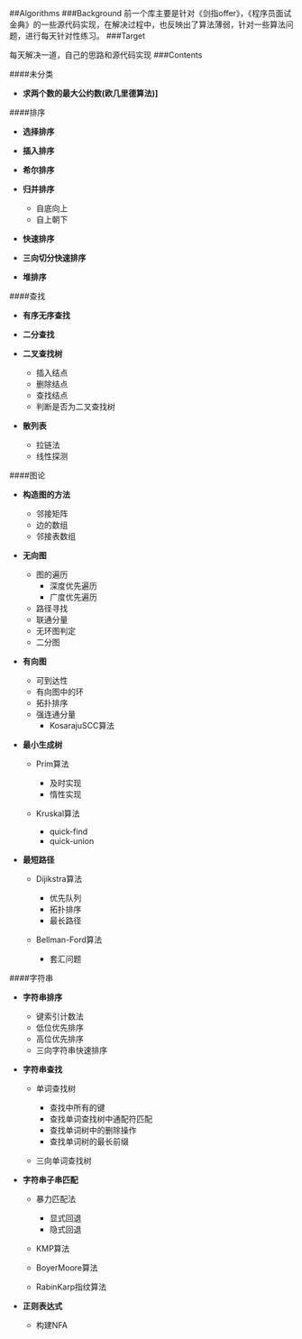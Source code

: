 ##Algorithms
###Background
前一个库主要是针对《剑指offer》，《程序员面试金典》的一些源代码实现，在解决过程中，也反映出了算法薄弱，针对一些算法问题，进行每天针对性练习。
###Target

每天解决一道，自己的思路和源代码实现
###Contents

####未分类

- **求两个数的最大公约数(欧几里德算法)]**

####排序

- **选择排序**

- **插入排序**

- **希尔排序**

- **归并排序**
	- 自底向上
	- 自上朝下
	
- **快速排序**

- **三向切分快速排序**
- **堆排序**


####查找

- **有序无序查找**

- **二分查找**

- **二叉查找树**
  - 插入结点
  - 删除结点
  - 查找结点
  - 判断是否为二叉查找树
- **散列表**
	- 拉链法
	- 线性探测
  
####图论

- **构造图的方法**
	- 邻接矩阵
	- 边的数组
	- 邻接表数组
- **无向图**
	- 图的遍历
		- 深度优先遍历
		- 广度优先遍历
	- 路径寻找
	- 联通分量
	- 无环图判定
	- 二分图

- **有向图**
	- 可到达性
	- 有向图中的环
	- 拓扑排序
	- 强连通分量
		- KosarajuSCC算法
	
- **最小生成树**
	- Prim算法
		- 及时实现
		- 惰性实现
		
	- Kruskal算法
	
	  - quick-find
	  - quick-union
	  
- **最短路径**

	- Dijikstra算法
	
		- 优先队列
		- 拓扑排序
		- 最长路径
		
	- Bellman-Ford算法
		- 套汇问题
		
####字符串
	
- **字符串排序**

	- 键索引计数法 
	- 低位优先排序
	- 高位优先排序
	- 三向字符串快速排序
	
	
- **字符串查找**

	- 单词查找树
		- 查找中所有的键
		- 查找单词查找树中通配符匹配
		- 查找单词树中的删除操作
		- 查找单词树的最长前缀
		
	- 三向单词查找树

- **字符串子串匹配**

	- 暴力匹配法
		- 显式回退
		- 隐式回退
		
	- KMP算法
	- BoyerMoore算法
	- RabinKarp指纹算法

-	**正则表达式**

	- 构建NFA
		

  
